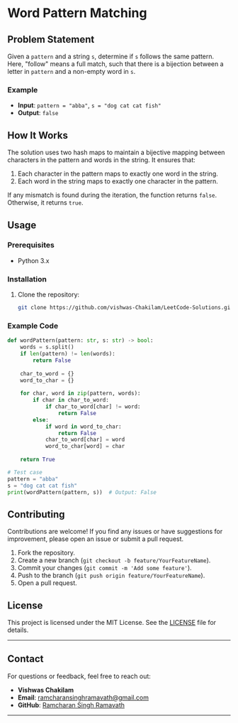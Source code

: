 # Word Pattern Matching


## Problem Statement

Given a `pattern` and a string `s`, determine if `s` follows the same pattern. Here, "follow" means a full match, such that there is a bijection between a letter in `pattern` and a non-empty word in `s`.

### Example
- **Input**: `pattern = "abba"`, `s = "dog cat cat fish"`
- **Output**: `false`

## How It Works

The solution uses two hash maps to maintain a bijective mapping between characters in the pattern and words in the string. It ensures that:
1. Each character in the pattern maps to exactly one word in the string.
2. Each word in the string maps to exactly one character in the pattern.

If any mismatch is found during the iteration, the function returns `false`. Otherwise, it returns `true`.

## Usage

### Prerequisites
- Python 3.x

### Installation
1. Clone the repository:
   ```bash
   git clone https://github.com/vishwas-Chakilam/LeetCode-Solutions.git
   ```
### Example Code
```python
def wordPattern(pattern: str, s: str) -> bool:
    words = s.split()
    if len(pattern) != len(words):
        return False
    
    char_to_word = {}
    word_to_char = {}
    
    for char, word in zip(pattern, words):
        if char in char_to_word:
            if char_to_word[char] != word:
                return False
        else:
            if word in word_to_char:
                return False
            char_to_word[char] = word
            word_to_char[word] = char
    
    return True

# Test case
pattern = "abba"
s = "dog cat cat fish"
print(wordPattern(pattern, s))  # Output: False
```

## Contributing
Contributions are welcome! If you find any issues or have suggestions for improvement, please open an issue or submit a pull request.

1. Fork the repository.
2. Create a new branch (`git checkout -b feature/YourFeatureName`).
3. Commit your changes (`git commit -m 'Add some feature'`).
4. Push to the branch (`git push origin feature/YourFeatureName`).
5. Open a pull request.

## License
This project is licensed under the MIT License. See the [LICENSE](LICENSE) file for details.

---

## Contact
For questions or feedback, feel free to reach out:
- **Vishwas Chakilam**
- **Email**: ramcharansinghramavath@gmail.com
- **GitHub**: [Ramcharan Singh Ramavath](https://github.com/RamcharanSinghRamavath)

---
